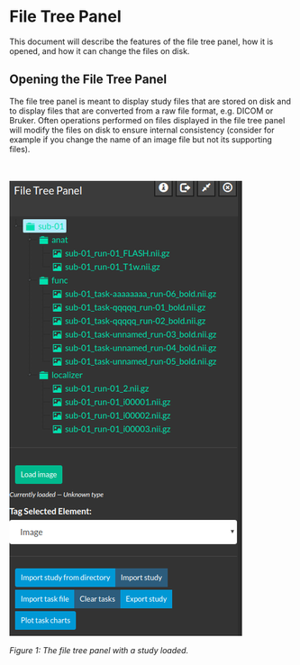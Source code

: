 # File Tree Panel 

This document will describe the features of the file tree panel, how it is opened, and how it can change the files on disk. 

## Opening the File Tree Panel

The file tree panel is meant to display study files that are stored on disk and to display files that are converted from a raw file format, e.g. DICOM or Bruker. Often operations performed on files displayed in the file tree panel will modify the files on disk to ensure internal consistency (consider for example if you change the name of an image file but not its supporting files). 

<br></br>
![File Tree Panel](../images/filetreepanel.png)

<i>Figure 1: The file tree panel with a study loaded.</i>

